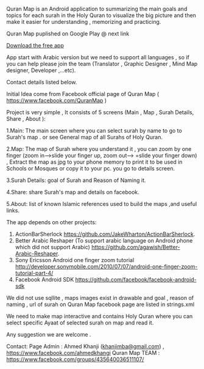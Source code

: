 Quran Map is an Android application to summarizing the main goals and topics for each surah in the Holy Quran to visualize the big picture and then make it easier for understanding , memorizing and practicing.

Quran Map puplished on Google Play @ next link

[Download the free app](https://play.google.com/store/apps/details?id=com.quranmap.android)

App start with Arabic version but we need to support all languages , so if you can help please join the team (Translator , Graphic Designer , Mind Map designer, Developer ,...etc).

Contact details listed below.

Initial Idea come from Facebook official page of Quran Map ( https://www.facebook.com/QuranMap )

Project is very simple , It consists of 5 screens (Main , Map , Surah Details, Share , About ):

1.Main: The main screen where you can select surah by name to go to Surah's map . or see General map of all Surahs of Holy Quran. 

2.Map: The map of Surah where you understand it , you can zoom by one finger (zoom in-->slide your finger up, zoom out--> =slide your finger down) , 
Extract the map as jpg to your phone memory to print it to be used in Schools or Mosques or copy it to your pc. you go to details screen.

3.Surah Details: goal of Surah and Reason of Naming it.

4.Share: share Surah's map and details on facebook.

5.About: list of known Islamic references used to build the maps ,and useful links.


The app depends on other projects:
1. ActionBarSherlock https://github.com/JakeWharton/ActionBarSherlock.
2. Better Arabic Reshaper (To support arabic language on Android phone which did not support Arabic) https://github.com/agawish/Better-Arabic-Reshaper.
3. Sony Ericsson Android one finger zoom tutorial http://developer.sonymobile.com/2010/07/07/android-one-finger-zoom-tutorial-part-4/
4. Facebook Android SDK https://github.com/facebook/facebook-android-sdk

We did not use sqllite , maps images exist in drawable and goal , reason of naming , url of surah on Quran Map facebook page are listed in strings.xml

We need to make map interactive and contains Holy Quran where you can select specific Ayaat of selected surah on map and read it.

Any suggestion we are welcome .

Contact:
Page Admin : Ahmed Khanji (khanjimba@gmail.com) , https://www.facebook.com/ahmedkhangi
Quran Map TEAM : https://www.facebook.com/groups/435640036511107/